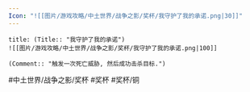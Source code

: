 ```yaml
---
Icon: "![[图片/游戏攻略/中土世界/战争之影/奖杯/我守护了我的承诺.png|30]]"
---
```

```ad-common-bronze-trophy
title: (Title:: "我守护了我的承诺")
![[图片/游戏攻略/中土世界/战争之影/奖杯/我守护了我的承诺.png|100]]

(Comment:: "触发一次死亡威胁, 然后成功击杀目标.")
```

#中土世界/战争之影/奖杯 #奖杯 #奖杯/铜
